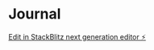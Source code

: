 # Journal

[Edit in StackBlitz next generation editor ⚡️](https://stackblitz.com/~/github.com/dima-kg/Journal)
